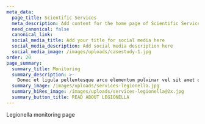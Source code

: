 ```yaml
---
meta_data:
  page_title: Scientific Services
  meta_description: Add content for the home page of Scientific Services here...
  need_canonical: false
  canonical_link:
  social_media_title: Add your title for social media here
  social_media_description: Add social media description here
  social_media_image: /images/uploads/casestudy-1.jpg
order: 20
page_summary:
  summary_title: Monitoring
  summary_description: >-
    Donec et ligula pellentesque arcu elementum pulvinar vel sit amet dolor. Turpis justo in nunc.
  summary_image: /images/uploads/services-legionella.jpg
  summary_hiRes_image: /images/uploads/services-legionella@2x.jpg
  summary_button_title: READ ABOUT LEGIONELLA
---
```

Legionella monitoring page
